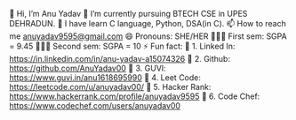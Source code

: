 👋 Hi, I’m Anu Yadav
👀 I’m currently pursuing BTECH CSE in UPES DEHRADUN.
🌱 I have learn C language, Python, DSA(in C).
📫 How to reach me anuyadav9595@gmail.com
😄 Pronouns: SHE/HER
👩🏻‍🎓 First sem: SGPA = 9.45
👩🏻‍🎓 Second sem: SGPA = 10
⚡ Fun fact:
🔗 1. Linked In: https://in.linkedin.com/in/anu-yadav-a15074326
🔗 2. Github: https://github.com/AnuYadav00
🔗 3. GUVI: https://www.guvi.in/anu1618695990
🔗 4. Leet Code: https://leetcode.com/u/anuyadav00/
🔗 5. Hacker Rank: https://www.hackerrank.com/profile/anuyadav9595
🔗 6. Code Chef: https://www.codechef.com/users/anuyadav00


